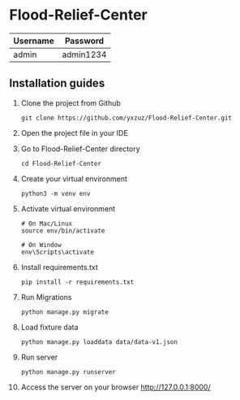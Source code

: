 # Flood-Relief-Center

| Username | Password  |
| -------- | --------- |
| admin    | admin1234 |

## Installation guides

1. Clone the project from Github
    ```
    git clone https://github.com/yxzuz/Flood-Relief-Center.git
    ```
2. Open the project file in your IDE
3. Go to Flood-Relief-Center directory
    ```
    cd Flood-Relief-Center
    ```
4. Create your virtual environment
    ```
    python3 -m venv env
    ```
5. Activate virtual environment
   ```
   # On Mac/Linux
   source env/bin/activate
   
   # On Window
   env\Scripts\activate
   ```
6. Install requirements.txt
    ```
    pip install -r requirements.txt
    ```

7. Run Migrations
    ```
    python manage.py migrate
    ```
8. Load fixture data
    ```
    python manage.py loaddata data/data-v1.json
    ```
9. Run server
    ```
    python manage.py runserver
    ```
10. Access the server on your browser http://127.0.0.1:8000/